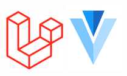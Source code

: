 <img width="150px" style="margin: auto" src="public/data/image/laravel.png" alt="laravel">
<img width="150px" style="margin: auto" src="public/data/image/vuetify.png" alt="vuetify">
